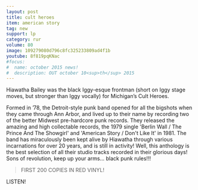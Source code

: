 ```yaml
---
layout: post
title: cult heroes
item: american story
tag: new
support: lp
category: rur
volume: 80
image: 109279080d796c8fc325233809ad4f1b
youtube: 8f819pqKNac
#focus:
#  name: october 2015 news!
#  description: OUT october 10<sup>th</sup> 2015
---
```


Hiawatha Bailey was the black Iggy-esque frontman (short on Iggy stage moves, but stronger than Iggy vocally) for Michigan’s Cult Heroes.

Formed in ’78, the Detroit-style punk band opened for all the bigshots when they came through Ann Arbor, and lived up to their name by recording two of the better Midwest pre-hardcore punk records. They released the amazing and high collectable records, the 1979 single 'Berlin Wall / The Prince And The Showgirl' and 'American Story / Don't Like It' in 1981. The band has miraculously been kept alive by Hiawatha through various incarnations for over 20 years, and is still in activity! Well, this anthology is the best selection of all their studio tracks recorded in their glorious days! Sons of revolution, keep up your arms... black punk rules!!!

> FIRST 200 COPIES IN RED VINYL!

LISTEN!

